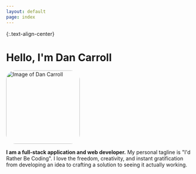 ```yaml
---
layout: default
page: index
---
```


{:.text-align-center}
# Hello, I'm Dan Carroll

<img src="https://avatars1.githubusercontent.com/u/15189408?s=400&u=40b47485b772cb2b40b1904a5d6b944cab09f496&v=4"
     alt="Image of Dan Carroll"
     title="Image of Dan Carroll"
     width="200" height="200"
     class="img-align-center"
     style="border-radius: 25px; ">

**I am a full-stack application and web developer.** My personal tagline is "I'd Rather Be Coding". I love the freedom, creativity, and instant gratification from developing an idea to crafting a solution to seeing it actually working.
